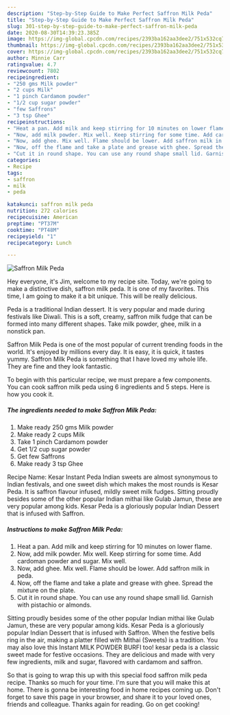 ```yaml
---
description: "Step-by-Step Guide to Make Perfect Saffron Milk Peda"
title: "Step-by-Step Guide to Make Perfect Saffron Milk Peda"
slug: 301-step-by-step-guide-to-make-perfect-saffron-milk-peda
date: 2020-08-30T14:39:23.385Z
image: https://img-global.cpcdn.com/recipes/2393ba162aa3dee2/751x532cq70/saffron-milk-peda-recipe-main-photo.jpg
thumbnail: https://img-global.cpcdn.com/recipes/2393ba162aa3dee2/751x532cq70/saffron-milk-peda-recipe-main-photo.jpg
cover: https://img-global.cpcdn.com/recipes/2393ba162aa3dee2/751x532cq70/saffron-milk-peda-recipe-main-photo.jpg
author: Minnie Carr
ratingvalue: 4.7
reviewcount: 7802
recipeingredient:
- "250 gms Milk powder"
- "2 cups Milk"
- "1 pinch Cardamom powder"
- "1/2 cup sugar powder"
- "few Saffrons"
- "3 tsp Ghee"
recipeinstructions:
- "Heat a pan. Add milk and keep stirring for 10 minutes on lower flame."
- "Now, add milk powder. Mix well. Keep stirring for some time. Add cardoman powder and sugar. Mix well."
- "Now, add ghee. Mix well. Flame should be lower. Add saffron milk in peda."
- "Now, off the flame and take a plate and grease with ghee. Spread the mixture on the plate."
- "Cut it in round shape. You can use any round shape small lid. Garnish with pistachio or almonds."
categories:
- Recipe
tags:
- saffron
- milk
- peda

katakunci: saffron milk peda 
nutrition: 272 calories
recipecuisine: American
preptime: "PT37M"
cooktime: "PT48M"
recipeyield: "1"
recipecategory: Lunch

---
```



![Saffron Milk Peda](https://img-global.cpcdn.com/recipes/2393ba162aa3dee2/751x532cq70/saffron-milk-peda-recipe-main-photo.jpg)

Hey everyone, it's Jim, welcome to my recipe site. Today, we're going to make a distinctive dish, saffron milk peda. It is one of my favorites. This time, I am going to make it a bit unique. This will be really delicious.

Peda is a traditional Indian dessert. It is very popular and made during festivals like Diwali. This is a soft, creamy, saffron milk fudge that can be formed into many different shapes. Take milk powder, ghee, milk in a nonstick pan.

Saffron Milk Peda is one of the most popular of current trending foods in the world. It's enjoyed by millions every day. It is easy, it is quick, it tastes yummy. Saffron Milk Peda is something that I have loved my whole life. They are fine and they look fantastic.


To begin with this particular recipe, we must prepare a few components. You can cook saffron milk peda using 6 ingredients and 5 steps. Here is how you cook it.

<!--inarticleads1-->

##### The ingredients needed to make Saffron Milk Peda:

1. Make ready 250 gms Milk powder
1. Make ready 2 cups Milk
1. Take 1 pinch Cardamom powder
1. Get 1/2 cup sugar powder
1. Get few Saffrons
1. Make ready 3 tsp Ghee


Recipe Name: Kesar Instant Peda Indian sweets are almost synonymous to Indian festivals, and one sweet dish which makes the most rounds is Kesar Peda. It is saffron flavour infused, mildly sweet milk fudges. Sitting proudly besides some of the other popular Indian mithai like Gulab Jamun, these are very popular among kids. Kesar Peda is a gloriously popular Indian Dessert that is infused with Saffron. 

<!--inarticleads2-->

##### Instructions to make Saffron Milk Peda:

1. Heat a pan. Add milk and keep stirring for 10 minutes on lower flame.
1. Now, add milk powder. Mix well. Keep stirring for some time. Add cardoman powder and sugar. Mix well.
1. Now, add ghee. Mix well. Flame should be lower. Add saffron milk in peda.
1. Now, off the flame and take a plate and grease with ghee. Spread the mixture on the plate.
1. Cut it in round shape. You can use any round shape small lid. Garnish with pistachio or almonds.


Sitting proudly besides some of the other popular Indian mithai like Gulab Jamun, these are very popular among kids. Kesar Peda is a gloriously popular Indian Dessert that is infused with Saffron. When the festive bells ring in the air, making a platter filled with Mithai (Sweets) is a tradition. You may also love this Instant MILK POWDER BURFI too! kesar peda is a classic sweet made for festive occasions. They are delicious and made with very few ingredients, milk and sugar, flavored with cardamom and saffron. 

So that is going to wrap this up with this special food saffron milk peda recipe. Thanks so much for your time. I'm sure that you will make this at home. There is gonna be interesting food in home recipes coming up. Don't forget to save this page in your browser, and share it to your loved ones, friends and colleague. Thanks again for reading. Go on get cooking!
